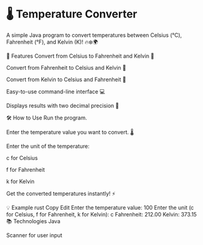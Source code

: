 # 🌡️ Temperature Converter
A simple Java program to convert temperatures between Celsius (°C), Fahrenheit (°F), and Kelvin (K)! 🔥❄️🌍

🚀 Features
Convert from Celsius to Fahrenheit and Kelvin 🔄

Convert from Fahrenheit to Celsius and Kelvin 🔄

Convert from Kelvin to Celsius and Fahrenheit 🔄

Easy-to-use command-line interface 💻

Displays results with two decimal precision 🎯

🛠️ How to Use
Run the program.

Enter the temperature value you want to convert. 🌡️

Enter the unit of the temperature:

c for Celsius

f for Fahrenheit

k for Kelvin

Get the converted temperatures instantly! ⚡

💡 Example
rust
Copy
Edit
Enter the temperature value: 100
Enter the unit (c for Celsius, f for Fahrenheit, k for Kelvin): c
Fahrenheit: 212.00
Kelvin: 373.15
📚 Technologies
Java

Scanner for user input

